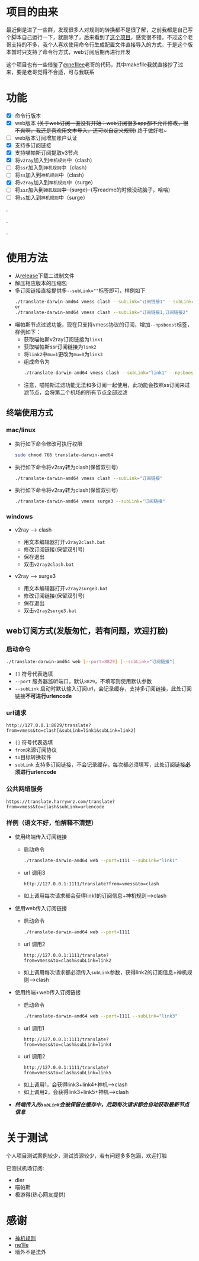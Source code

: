 # 项目的由来
最近倒是进了一些群，发现很多人对规则的转换都不是很了解，之前我都是自己写个脚本自己运行一下，就删除了，后来看到了[这个项目](https://github.com/ne1llee/v2ray2clash)，感觉很不错，不过这个老哥支持的不多，我个人喜欢使用命令行生成配置文件直接导入的方式，于是这个版本暂时只支持了命令行方式，web订阅后期再进行开发

这个项目也有一些借鉴了[@ne1llee](https://github.com/ne1llee)老哥的代码，其中makefile我就直接抄了过来，要是老哥觉得不合适，可与我联系
# 功能
- [X] 命令行版本
- [X] web版本 ~~(关于web订阅一直没有开始：web订阅很多app都不允许修改，很不爽啊，我还是喜欢用文本导入，还可以自定义规则)~~ 终于做好啦~
- [ ] web版本订阅增加账户认证
- [X] 支持多订阅链接
- [X] 支持喵帕斯订阅提取v3节点
- [X] 将`v2ray`加入到`神机规则`中（clash）
- [ ] 将`ssr`加入到`神机规则`中（clash）
- [ ] 将`ss`加入到`神机规则`中（clash）
- [X] 将`v2ray`加入到`神机规则`中（surge）
- [ ] ~~将`ssr`加入到`神机规则`中（surge）~~(写readme的时候没动脑子，哈哈)
- [ ] 将`ss`加入到`神机规则`中（surge）

.

.

.

# 使用方法
* 从[release](https://github.com/HarryWang29/translate/releases)下载二进制文件
* 解压相应版本的压缩包
* 多订阅链接直接提供多`--subLink=""`标签即可，样例如下
    ```bash
    ./translate-darwin-amd64 vmess clash --subLink="订阅链接1" --subLink="订阅链接2"
    or
    ./translate-darwin-amd64 vmess clash --subLink="订阅链接1,订阅链接2"
    ```
 * 喵帕斯节点过滤功能，现在只支持vmess协议的订阅，增加`--npsboost`标签，样例如下：
    * 获取喵帕斯v2ray订阅链接为`link1`
    * 获取喵帕斯ssr订阅链接为`link2`
    * 将`link2`中`mu=1`更改为`mu=0`为`link3`
    * 组成命令为
        ```bash
        ./translate-darwin-amd64 vmess clash --subLink="link1" --npsboost="link3"
        ```
    * 注意，喵帕斯过滤功能无法和多订阅一起使用，此功能会按照ss订阅来过滤节点，会将第二个机场的所有节点全部过滤
    
## 终端使用方式

### mac/linux
* 执行如下命令修改可执行权限
    ```bash
    sudo chmod 766 translate-darwin-amd64
    ```
* 执行如下命令将v2ray转为clash(保留双引号)
    ```bash
    ./translate-darwin-amd64 vmess clash --subLink="订阅链接"
    ```
* 执行如下命令将v2ray转为clash(保留双引号)
    ```bash
    ./translate-darwin-amd64 vmess surge3 --subLink="订阅链接"
    ```

### windows
* v2ray --> clash
    * 用文本编辑器打开`v2ray2clash.bat`
    * 修改订阅链接(保留双引号)
    * 保存退出
    * 双击`v2ray2clash.bat`

* v2ray --> surge3
    * 用文本编辑器打开`v2ray2surge3.bat`
    * 修改订阅链接(保留双引号)
    * 保存退出
    * 双击`v2ray2surge3.bat`
    
## web订阅方式(发版匆忙，若有问题，欢迎打脸)
### 启动命令
```bash
./translate-darwin-amd64 web [--port=8829] [--subLink="订阅链接"]
```
* `[]` 符号代表选填
* `--port` 服务器监听端口，默认`8829`，不填写则使用默认参数
* `--subLink` 启动时默认输入订阅url，会记录缓存，支持多订阅链接，此处订阅链接**不可进行urlencode**

### url请求
```url
http://127.0.0.1:8829/translate?from=vmess&to=clash[&subLink=link1&subLink=link2]
```
* `[]` 符号代表选填
* `from`来源订阅协议
* `to`目标转换软件
* `subLink` 支持多订阅链接，不会记录缓存，每次都必须填写，此处订阅链接**必须进行urlencode**

### 公共网络服务
```url
https://translate.harrywrz.com/translate?from=vmess&to=clash&subLink=urlencode
```

### 样例（语文不好，怕解释不清楚）
* 使用终端传入订阅链接
    * 启动命令
        ```bash
        ./translate-darwin-amd64 web --port=1111 --subLink="link1"
        ```
    * url 调用3
        ```url
        http://127.0.0.1:1111/translate?from=vmess&to=clash
        ```
    * 如上调用每次请求都会获得link1的订阅信息+神机规则-->clash
    
* 使用web传入订阅链接
    * 启动命令
        ```bash
        ./translate-darwin-amd64 web --port=1111 
        ```
    * url 调用2
        ```url
        http://127.0.0.1:1111/translate?from=vmess&to=clash&subLink=link2
        ```
    * 如上调用每次请求都必须传入`subLink`参数，获得link2的订阅信息+神机规则-->clash
    
* 使用终端+web传入订阅链接
    * 启动命令
        ```bash
        ./translate-darwin-amd64 web --port=1111 --subLink="link3"
        ```
    * url 调用1
        ```url
        http://127.0.0.1:1111/translate?from=vmess&to=clash&subLink=link4
        ```
    * url 调用2
        ```url
        http://127.0.0.1:1111/translate?from=vmess&to=clash&subLink=link5
        ```
    * 如上调用1，会获得link3+link4+神机-->clash
    * 如上调用2，会获得link3+link5+神机-->clash

* **_终端传入的`subLink`会被保留在缓存中，后期每次请求都会自动获取最新节点信息_**

# 关于测试
个人项目测试案例较少，测试资源较少，若有问题多多包涵，欢迎打脸

已测试机场订阅:
* dler
* 喵帕斯
* 极游得(热心网友提供)

# 感谢
* [神机规则](https://github.com/ConnersHua/Profiles/tree/master)
* [ne1lle](https://github.com/ne1llee/v2ray2clash)
* 墙外不是法外